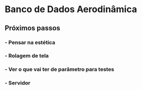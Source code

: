 # Banco de Dados Aerodinâmica

## Próximos passos

### - Pensar na estética 
### - Rolagem de tela
### - Ver o que vai ter de parâmetro para testes
### - Servidor

